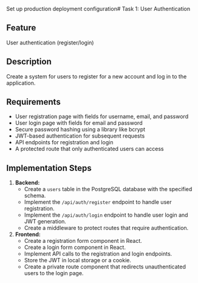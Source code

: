 Set up production deployment configuration# Task 1: User Authentication

## Feature
User authentication (register/login)

## Description
Create a system for users to register for a new account and log in to the application.

## Requirements
- User registration page with fields for username, email, and password
- User login page with fields for email and password
- Secure password hashing using a library like bcrypt
- JWT-based authentication for subsequent requests
- API endpoints for registration and login
- A protected route that only authenticated users can access

## Implementation Steps
1.  **Backend:**
    -   Create a `users` table in the PostgreSQL database with the specified schema.
    -   Implement the `/api/auth/register` endpoint to handle user registration.
    -   Implement the `/api/auth/login` endpoint to handle user login and JWT generation.
    -   Create a middleware to protect routes that require authentication.
2.  **Frontend:**
    -   Create a registration form component in React.
    -   Create a login form component in React.
    -   Implement API calls to the registration and login endpoints.
    -   Store the JWT in local storage or a cookie.
    -   Create a private route component that redirects unauthenticated users to the login page.
